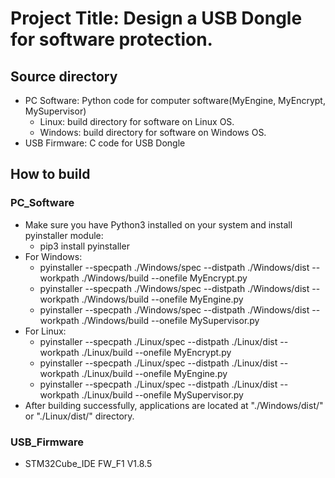 # Project Title: Design a USB Dongle for software protection.
## Source directory
- PC Software: Python code for computer software(MyEngine, MyEncrypt, MySupervisor)
  - Linux: build directory for software on Linux OS.
  - Windows: build directory for software on Windows OS.
- USB Firmware: C code for USB Dongle
## How to build
### PC_Software
- Make sure you have Python3 installed on your system and install pyinstaller module:
  - pip3 install pyinstaller
- For Windows:
  - pyinstaller --specpath ./Windows/spec --distpath ./Windows/dist --workpath ./Windows/build --onefile MyEncrypt.py
  - pyinstaller --specpath ./Windows/spec --distpath ./Windows/dist --workpath ./Windows/build --onefile MyEngine.py
  - pyinstaller --specpath ./Windows/spec --distpath ./Windows/dist --workpath ./Windows/build --onefile MySupervisor.py
- For Linux:
  - pyinstaller --specpath ./Linux/spec --distpath ./Linux/dist --workpath ./Linux/build --onefile MyEncrypt.py
  - pyinstaller --specpath ./Linux/spec --distpath ./Linux/dist --workpath ./Linux/build --onefile MyEngine.py
  - pyinstaller --specpath ./Linux/spec --distpath ./Linux/dist --workpath ./Linux/build --onefile MySupervisor.py
- After building successfully, applications are located at "./Windows/dist/" or "./Linux/dist/" directory. 
### USB_Firmware
  - STM32Cube_IDE FW_F1 V1.8.5
